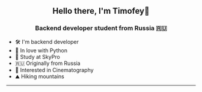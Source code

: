 <h2 align="center">Hello there, I'm Timofey🖖</h2>
<h3 align="center">Backend developer student from Russia 🇷🇺</h3>

- 🛠 I'm backend developer
- 🐍 In love with Python
- 📖 Study at SkyPro
- 🇷🇺 Originally from Russia
- 👀 Interested in Cinematography
- ⛰ Hiking mountains
____
